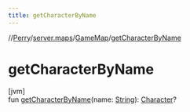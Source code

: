```yaml
---
title: getCharacterByName
---
```

//[Perry](../../../index.html)/[server.maps](../index.html)/[GameMap](index.html)/[getCharacterByName](get-character-by-name.html)



# getCharacterByName



[jvm]\
fun [getCharacterByName](get-character-by-name.html)(name: [String](https://kotlinlang.org/api/latest/jvm/stdlib/kotlin/-string/index.html)): [Character](../../client/-character/index.html)?




